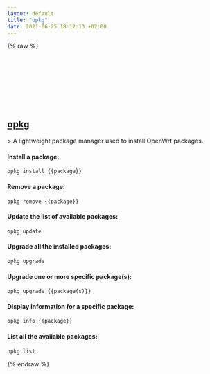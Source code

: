 ```yaml
---
layout: default
title: "opkg"
date: 2021-06-25 18:12:13 +02:00
---
```

{% raw %}
<h2 id="opkg">
  <a href="/en/linux/opkg.html">opkg</a> <a href="#opkg"><svg class="icon">
    <use href="/assets/images/unicode_sprite.svg#link" />
  </svg></a>
</h2>
> A lightweight package manager used to install OpenWrt packages.

#### Install a package:
```shell
opkg install {{package}}
```
#### Remove a package:
```shell
opkg remove {{package}}
```
#### Update the list of available packages:
```shell
opkg update
```
#### Upgrade all the installed packages:
```shell
opkg upgrade
```
#### Upgrade one or more specific package(s):
```shell
opkg upgrade {{package(s)}}
```
#### Display information for a specific package:
```shell
opkg info {{package}}
```
#### List all the available packages:
```shell
opkg list
```
{% endraw %}